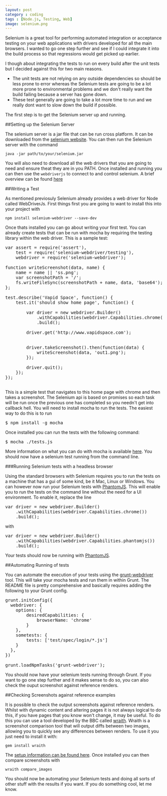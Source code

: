 ```yaml
---
layout: post
category : coding
tags : [Node.js, Testing, Web]
image: selenium.png
---
```


Selenium is a great tool for performing automated integration or acceptance testing on your web applications with drivers developed for all the main browsers. I wanted to go one step further and see if I could integrate it into the build process so that regressions would get picked up earlier.

I though about integrating the tests to run on every build after the unit tests but I decided against this for two main reasons.

- The unit tests are not relying on any outside dependencies so should be less prone to error whereas the Selenium tests are going to be a lot more prone to environmental problems and we don't really want the build failing because a server has gone down.
- These test generally are going to take a lot more time to run and we really dont want to slow down the build if possible.

The first step is to get the Selenium server up and running.

##Setting up the Selenium Server

The selenium server is a jar file that can be run cross platform. It can be downloaded from the [selenium website](https://code.google.com/p/selenium/downloads/list). You can then run the Selenium server with the command

    java -jar path/to/your/selenium.jar

You will also need to download all the web drivers that you are going to need and ensure theat they are in you PATH. Once installed and running you can then use the <code>webdriverjs</code> to connect to and control selenium. A brief overview can be found [here](https://code.google.com/p/selenium/wiki/WebDriverJs)

##Writing a Test

As mentioned previosuly Selenium already provides a web driver for Node called WebDriverJs. First things first you are going to want to install this into your project with

    npm install selenium-webdriver --save-dev

Once thats installed you can go about writing your first test. You can already create tests that can be run with mocha by requiring the testing library within the web driver. This is a sample test:

<pre class="prettyprint linenums">
var assert = require('assert'),
    test = require('selenium-webdriver/testing'),
    webdriver = require('selenium-webdriver');

function writeScreenshot(data, name) {
    name = name || 'ss.png';
    var screenshotPath = '/';
    fs.writeFileSync(screenshotPath + name, data, 'base64');
};

test.describe('Vapid Space', function() {
    test.it('should show home page', function() {

        var driver = new webdriver.Builder()
            .withCapabilities(webdriver.Capabilities.chrome())
            .build();

        driver.get('http://www.vapidspace.com');


        driver.takeScreenshot().then(function(data) {
            writeScreenshot(data, 'out1.png');
        });

        driver.quit();
    });
});

</pre>

This is a simple test that navigates to this home page with chrome and then takes a screenshot. The Selenium api is based on promises so each task will be run once the previous one has completed so you needn't get into callback hell. You will need to install mocha to run the tests. The easiest way to do this is to run

<pre>
$ npm install -g mocha
</pre>

Once installed you can run the tests with the following command:

<pre>
$ mocha ./tests.js
</pre> 

More information on what you can do with mocha is available [here](http://visionmedia.github.io/mocha/). You should now have a selenium test running from the command line.

###Running Selenium tests with a headless browser

Using the standard browsers with Selenium requires you to run the tests on a machine that has a gui of some kind, be it Mac, Linux or Windows. You can however now run your Selenium tests with [PhantomJS](http://phantomjs.org/). This will enable you to run the tests on the command line without the need for a UI environment. To enable it, replace the line

<pre class="prettyprint">
var driver = new webdriver.Builder()
    .withCapabilities(webdriver.Capabilities.chrome())
    .build();
</pre>

with

<pre class="prettyprint">
var driver = new webdriver.Builder()
    .withCapabilities(webdriver.Capabilities.phantomjs())
    .build();
</pre> 

Your tests should now be running with [PhantomJS](http://phantomjs.org/).

##Automating Running of tests

You can automate the execution of your tests using the [grunt-webdriver](https://github.com/webdriverjs/grunt-webdriver) tool. This will take your mocha tests and run them in within Grunt. The README file is pretty comprehensive and basically requires adding the following to your Grunt config.

<pre>
grunt.initConfig({
  webdriver: {
    options: {
        desiredCapabilities: {
            browserName: 'chrome'
        }
    },
    sometests: {
        tests: ['test/spec/login/*.js']
    }
  },
})

grunt.loadNpmTasks('grunt-webdriver');
</pre>

You should now have your selenium tests running through Grunt. If you want to go one step further and it makes sense to do so, you can also check the ouput screenshot against reference renders.

##Checking Screenshots against reference examples

It is possible to check the output screenshots against reference renders. Whilst with dynamic content and altering pages it is not always logical to do this, if you have pages that you know won't change, it may be useful. To do this you can use a tool developed by the BBC called [wraith](https://github.com/bbc-news/wraith). Wraith is a screenshot comparison tool that will output diffs between two images, allowing you to quickly see any differences between renders. To use it you just need to install it with:

    gem install wraith

The [setup information can be found here](http://bbc-news.github.io/wraith/index.html). Once installed you can then compare screenshots with

    wraith compare_images

You should now be automating your Selenium tests and doing all sorts of other stuff with the results if you want. If you do something cool, let me know.
